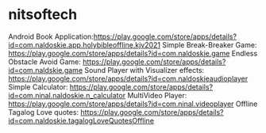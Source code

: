 # nitsoftech
Android Book Application:https://play.google.com/store/apps/details?id=com.naldoskie.app.holybibleoffline.kjv2021
Simple Break-Breaker Game: https://play.google.com/store/apps/details?id=com.naldoskie.game
Endless Obstacle Avoid Game: https://play.google.com/store/apps/details?id=com.naldskie.game
Sound Player with Visualizer effects: https://play.google.com/store/apps/details?id=com.naldoskieaudioplayer
Simple Calculator: https://play.google.com/store/apps/details?id=com.ninal.naldoskie.n_calculator
MultiVideo Player: https://play.google.com/store/apps/details?id=com.ninal.videoplayer
Offline Tagalog Love quotes: https://play.google.com/store/apps/details?id=com.naldoskie.tagalogLoveQuotesOffline
